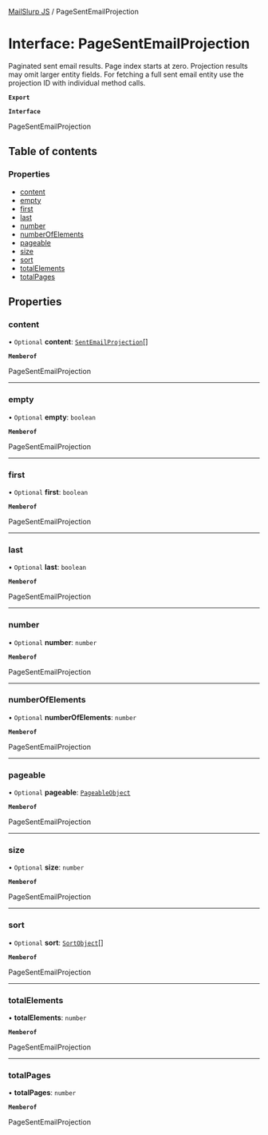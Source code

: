 [MailSlurp JS](../README.md) / PageSentEmailProjection

# Interface: PageSentEmailProjection

Paginated sent email results. Page index starts at zero. Projection results may omit larger entity fields. For fetching a full sent email entity use the projection ID with individual method calls.

**`Export`**

**`Interface`**

PageSentEmailProjection

## Table of contents

### Properties

- [content](PageSentEmailProjection.md#content)
- [empty](PageSentEmailProjection.md#empty)
- [first](PageSentEmailProjection.md#first)
- [last](PageSentEmailProjection.md#last)
- [number](PageSentEmailProjection.md#number)
- [numberOfElements](PageSentEmailProjection.md#numberofelements)
- [pageable](PageSentEmailProjection.md#pageable)
- [size](PageSentEmailProjection.md#size)
- [sort](PageSentEmailProjection.md#sort)
- [totalElements](PageSentEmailProjection.md#totalelements)
- [totalPages](PageSentEmailProjection.md#totalpages)

## Properties

### content

• `Optional` **content**: [`SentEmailProjection`](SentEmailProjection.md)[]

**`Memberof`**

PageSentEmailProjection

___

### empty

• `Optional` **empty**: `boolean`

**`Memberof`**

PageSentEmailProjection

___

### first

• `Optional` **first**: `boolean`

**`Memberof`**

PageSentEmailProjection

___

### last

• `Optional` **last**: `boolean`

**`Memberof`**

PageSentEmailProjection

___

### number

• `Optional` **number**: `number`

**`Memberof`**

PageSentEmailProjection

___

### numberOfElements

• `Optional` **numberOfElements**: `number`

**`Memberof`**

PageSentEmailProjection

___

### pageable

• `Optional` **pageable**: [`PageableObject`](PageableObject.md)

**`Memberof`**

PageSentEmailProjection

___

### size

• `Optional` **size**: `number`

**`Memberof`**

PageSentEmailProjection

___

### sort

• `Optional` **sort**: [`SortObject`](SortObject.md)[]

**`Memberof`**

PageSentEmailProjection

___

### totalElements

• **totalElements**: `number`

**`Memberof`**

PageSentEmailProjection

___

### totalPages

• **totalPages**: `number`

**`Memberof`**

PageSentEmailProjection
